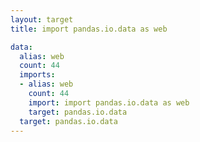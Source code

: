 ```yaml
---
layout: target
title: import pandas.io.data as web

data:
  alias: web
  count: 44
  imports:
  - alias: web
    count: 44
    import: import pandas.io.data as web
    target: pandas.io.data
  target: pandas.io.data
---
```

